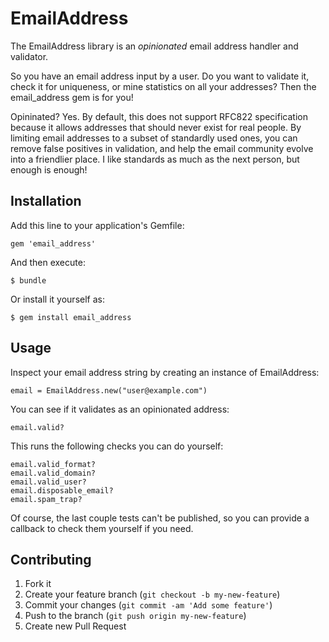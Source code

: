 # EmailAddress

The EmailAddress library is an _opinionated_ email address handler and
validator. 

So you have an email address input by a user. Do you want to validate
it, check it for uniqueness, or mine statistics on all your addresses?
Then the email_address gem is for you!

Opininated? Yes. By default, this does not support RFC822 specification
because it allows addresses that should never exist for real people.
By limiting email addresses to a subset of standardly used ones, you can
remove false positives in validation, and help the email community
evolve into a friendlier place. I like standards as much as the next
person, but enough is enough!

## Installation

Add this line to your application's Gemfile:

    gem 'email_address'

And then execute:

    $ bundle

Or install it yourself as:

    $ gem install email_address

## Usage

Inspect your email address string by creating an instance of
EmailAddress:

    email = EmailAddress.new("user@example.com")

You can see if it validates as an opinionated address:

    email.valid?

This runs the following checks you can do yourself:

    email.valid_format?
    email.valid_domain?
    email.valid_user?
    email.disposable_email?
    email.spam_trap?

Of course, the last couple tests can't be published, so you can provide
a callback to check them yourself if you need.


## Contributing

1. Fork it
2. Create your feature branch (`git checkout -b my-new-feature`)
3. Commit your changes (`git commit -am 'Add some feature'`)
4. Push to the branch (`git push origin my-new-feature`)
5. Create new Pull Request
